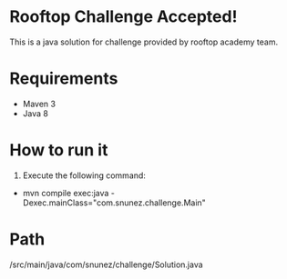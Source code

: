# Rooftop Challenge Accepted!
This is a java solution for challenge provided by rooftop academy team.
# Requirements
* Maven 3
* Java 8
# How to run it
1. Execute the following command: 
* mvn compile exec:java -Dexec.mainClass="com.snunez.challenge.Main"
# Path
/src/main/java/com/snunez/challenge/Solution.java
